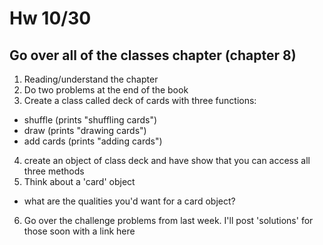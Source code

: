 # Hw 10/30

## Go over all of the classes chapter (chapter 8)

1. Reading/understand the chapter
2. Do two problems at the end of the book
3. Create a class called deck of cards with three functions:
- shuffle (prints "shuffling cards")
- draw (prints "drawing cards")
- add cards (prints "adding cards")
4. create an object of class deck and have show that you can access all three methods
5. Think about a 'card' object
- what are the qualities you'd want for a card object?
6. Go over the challenge problems from last week. I'll post 'solutions' for those soon with a link here


